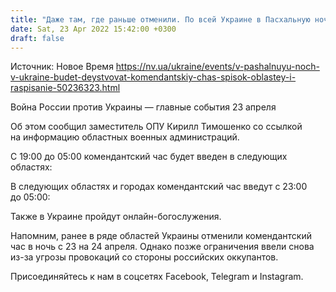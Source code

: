 ```yaml
---
title: "Даже там, где раньше отменили. По всей Украине в Пасхальную ночь будет действовать комендантский час"
date: Sat, 23 Apr 2022 15:42:00 +0300
draft: false
---
```

Источник: Новое Время https://nv.ua/ukraine/events/v-pashalnuyu-noch-v-ukraine-budet-deystvovat-komendantskiy-chas-spisok-oblastey-i-raspisanie-50236323.html


 Война России против Украины — главные события 23 апреля

Об этом сообщил заместитель ОПУ Кирилл Тимошенко со ссылкой на информацию областных военных администраций.

С 19:00 до 05:00 комендантский час будет введен в следующих областях:

В следующих областях и городах комендантский час введут с 23:00 до 05:00:

Также в Украине пройдут онлайн-богослужения.

Напомним, ранее в ряде областей Украины отменили комендантский час в ночь с 23 на 24 апреля. Однако позже ограничения ввели снова из-за угрозы провокаций со стороны российских оккупантов.

Присоединяйтесь к нам в соцсетях Facebook, Telegram и Instagram.
